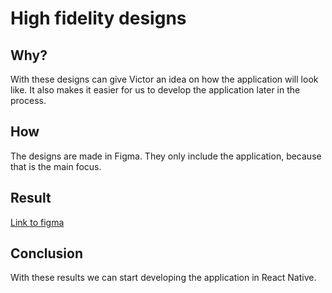 # High fidelity designs

## Why?

With these designs can give Victor an idea on how the application will look like. It also makes it easier for us to develop the application later in the process.

## How

The designs are made in Figma. They only include the application, because that is the main focus.

## Result

[Link to figma](https://www.figma.com/file/A3XvoZGC2Sok2hW3yy9s7O/PSV-Mobile?type=design&node-id=0-1&mode=design)

## Conclusion

With these results we can start developing the application in React Native.
